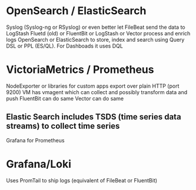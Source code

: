 # OpenSearch / ElasticSearch
Syslog (Syslog-ng or RSyslog) or even better let FileBeat send the data to LogStash
Fluetd (old) or FluentBit or LogStash or Vector process and enrich logs
OpenSearch or ElasticSearch to store, index and search using Query DSL or PPL (ES/QL).
For Dashboads it uses DQL

# VictoriaMetrics / Prometheus
NodeExporter or libraries for custom apps export over plain HTTP (port 9200)
VM has vmagent which can collect and possibly transform data and push
FluentBit can do same
Vector can do same

## Elastic Search includes TSDS (time series data streams) to collect time series

Grafana for Prometheus

# Grafana/Loki
Uses PromTail to ship logs (equivalent of FileBeat or FluentBit)

